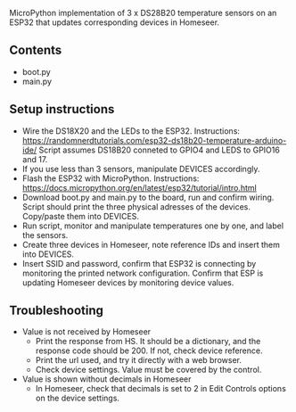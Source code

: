 MicroPython implementation of 3 x DS28B20 temperature sensors on an ESP32
that updates corresponding devices in Homeseer.

## Contents
- boot.py
- main.py

## Setup instructions

- Wire the DS18X20 and the LEDs to the ESP32. Instructions:
  https://randomnerdtutorials.com/esp32-ds18b20-temperature-arduino-ide/
  Script assumes DS18B20 conneted to GPIO4 and LEDS to GPIO16 and 17.
- If you use less than 3 sensors, manipulate DEVICES accordingly.
- Flash the ESP32 with MicroPython. Instructions:
  https://docs.micropython.org/en/latest/esp32/tutorial/intro.html
- Download boot.py and main.py to the board, run and confirm wiring. Script should 
  print the three physical adresses of the devices. Copy/paste them into
  DEVICES.
- Run script, monitor and manipulate temperatures one by one, and label the
  sensors.
- Create three devices in Homeseer, note reference IDs and insert them into DEVICES.
- Insert SSID and password, confirm that ESP32 is connecting by monitoring
  the printed network configuration. Confirm that ESP is updating Homeseer
  devices by monitoring device values.

## Troubleshooting
- Value is not received by Homeseer
    - Print the response from HS. It should be a dictionary, and the response
      code should be 200. If not, check device reference.
    - Print the url used, and try it directly with a web browser.
    - Check device settings. Value must be covered by the control.
- Value is shown without decimals in Homeseer
    - In Homeseer, check that decimals is set to 2 in Edit Controls options on the device settings.

